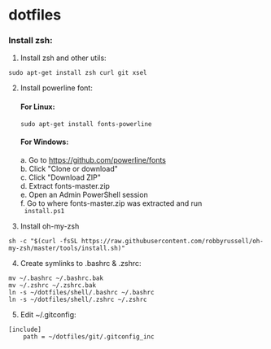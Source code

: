 # dotfiles

### Install zsh:
1. Install zsh and other utils:  
```
sudo apt-get install zsh curl git xsel
```

2. Install powerline font:

    #### For Linux:  
   `sudo apt-get install fonts-powerline`
    
    #### For Windows:  
    a. Go to https://github.com/powerline/fonts  
    b. Click "Clone or download"  
    c. Click "Download ZIP"  
    d. Extract fonts-master.zip  
    e. Open an Admin PowerShell session  
    f. Go to where fonts-master.zip was extracted and run  
    ` install.ps1`

3. Install oh-my-zsh  
```
sh -c "$(curl -fsSL https://raw.githubusercontent.com/robbyrussell/oh-my-zsh/master/tools/install.sh)"
```

4. Create symlinks to .bashrc & .zshrc:  
```
mv ~/.bashrc ~/.bashrc.bak
mv ~/.zshrc ~/.zshrc.bak
ln -s ~/dotfiles/shell/.bashrc ~/.bashrc
ln -s ~/dotfiles/shell/.zshrc ~/.zshrc
```

5. Edit ~/.gitconfig:  
```
[include]
    path = ~/dotfiles/git/.gitconfig_inc
```
